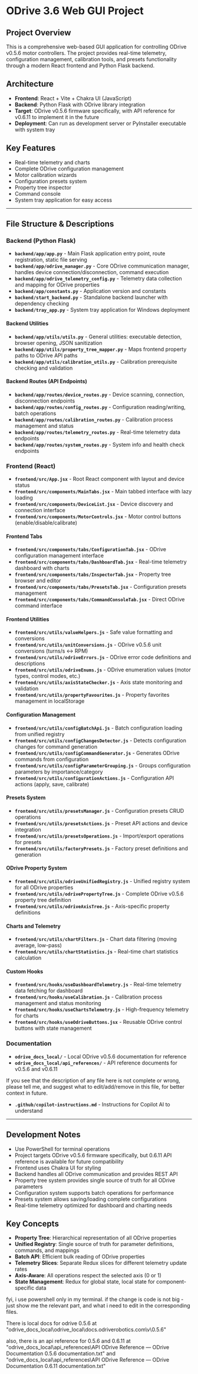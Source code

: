 # ODrive 3.6 Web GUI Project

## Project Overview
This is a comprehensive web-based GUI application for controlling ODrive v0.5.6 motor controllers. The project provides real-time telemetry, configuration management, calibration tools, and presets functionality through a modern React frontend and Python Flask backend.

## Architecture
- **Frontend**: React + Vite + Chakra UI (JavaScript)
- **Backend**: Python Flask with ODrive library integration
- **Target**: ODrive v0.5.6 firmware specifically, with API reference for v0.6.11 to implement it in the future
- **Deployment**: Can run as development server or PyInstaller executable with system tray

## Key Features
- Real-time telemetry and charts
- Complete ODrive configuration management
- Motor calibration wizards
- Configuration presets system
- Property tree inspector
- Command console
- System tray application for easy access

---

## File Structure & Descriptions

### Backend (Python Flask)
- **`backend/app/app.py`** - Main Flask application entry point, route registration, static file serving
- **`backend/app/odrive_manager.py`** - Core ODrive communication manager, handles device connection/disconnection, command execution
- **`backend/app/odrive_telemetry_config.py`** - Telemetry data collection and mapping for ODrive properties
- **`backend/app/constants.py`** - Application version and constants
- **`backend/start_backend.py`** - Standalone backend launcher with dependency checking
- **`backend/tray_app.py`** - System tray application for Windows deployment

#### Backend Utilities
- **`backend/app/utils/utils.py`** - General utilities: executable detection, browser opening, JSON sanitization
- **`backend/app/utils/property_tree_mapper.py`** - Maps frontend property paths to ODrive API paths
- **`backend/app/utils/calibration_utils.py`** - Calibration prerequisite checking and validation

#### Backend Routes (API Endpoints)
- **`backend/app/routes/device_routes.py`** - Device scanning, connection, disconnection endpoints
- **`backend/app/routes/config_routes.py`** - Configuration reading/writing, batch operations
- **`backend/app/routes/calibration_routes.py`** - Calibration process management and status
- **`backend/app/routes/telemetry_routes.py`** - Real-time telemetry data endpoints
- **`backend/app/routes/system_routes.py`** - System info and health check endpoints

### Frontend (React)
- **`frontend/src/App.jsx`** - Root React component with layout and device status
- **`frontend/src/components/MainTabs.jsx`** - Main tabbed interface with lazy loading
- **`frontend/src/components/DeviceList.jsx`** - Device discovery and connection interface
- **`frontend/src/components/MotorControls.jsx`** - Motor control buttons (enable/disable/calibrate)

#### Frontend Tabs
- **`frontend/src/components/tabs/ConfigurationTab.jsx`** - ODrive configuration management interface
- **`frontend/src/components/tabs/DashboardTab.jsx`** - Real-time telemetry dashboard with charts
- **`frontend/src/components/tabs/InspectorTab.jsx`** - Property tree browser and editor
- **`frontend/src/components/tabs/PresetsTab.jsx`** - Configuration presets management
- **`frontend/src/components/tabs/CommandConsoleTab.jsx`** - Direct ODrive command interface

#### Frontend Utilities
- **`frontend/src/utils/valueHelpers.js`** - Safe value formatting and conversions
- **`frontend/src/utils/unitConversions.js`** - ODrive v0.5.6 unit conversions (turns/s ↔ RPM)
- **`frontend/src/utils/odriveErrors.js`** - ODrive error code definitions and descriptions
- **`frontend/src/utils/odriveEnums.js`** - ODrive enumeration values (motor types, control modes, etc.)
- **`frontend/src/utils/axisStateChecker.js`** - Axis state monitoring and validation
- **`frontend/src/utils/propertyFavourites.js`** - Property favorites management in localStorage

#### Configuration Management
- **`frontend/src/utils/configBatchApi.js`** - Batch configuration loading from unified registry
- **`frontend/src/utils/configChangesDetector.js`** - Detects configuration changes for command generation
- **`frontend/src/utils/configCommandGenerator.js`** - Generates ODrive commands from configuration
- **`frontend/src/utils/configParameterGrouping.js`** - Groups configuration parameters by importance/category
- **`frontend/src/utils/configurationActions.js`** - Configuration API actions (apply, save, calibrate)

#### Presets System
- **`frontend/src/utils/presetsManager.js`** - Configuration presets CRUD operations
- **`frontend/src/utils/presetsActions.js`** - Preset API actions and device integration
- **`frontend/src/utils/presetsOperations.js`** - Import/export operations for presets
- **`frontend/src/utils/factoryPresets.js`** - Factory preset definitions and generation

#### ODrive Property System
- **`frontend/src/utils/odriveUnifiedRegistry.js`** - Unified registry system for all ODrive properties
- **`frontend/src/utils/odrivePropertyTree.js`** - Complete ODrive v0.5.6 property tree definition
- **`frontend/src/utils/odriveAxisTree.js`** - Axis-specific property definitions

#### Charts and Telemetry
- **`frontend/src/utils/chartFilters.js`** - Chart data filtering (moving average, low-pass)
- **`frontend/src/utils/chartStatistics.js`** - Real-time chart statistics calculation

#### Custom Hooks
- **`frontend/src/hooks/useDashboardTelemetry.js`** - Real-time telemetry data fetching for dashboard
- **`frontend/src/hooks/useCalibration.js`** - Calibration process management and status monitoring
- **`frontend/src/hooks/useChartsTelemetry.js`** - High-frequency telemetry for charts
- **`frontend/src/hooks/useOdriveButtons.jsx`** - Reusable ODrive control buttons with state management

### Documentation
- **`odrive_docs_local/`** - Local ODrive v0.5.6 documentation for reference
- **`odrive_docs_local/api_references/`** - API reference documents for v0.5.6 and v0.6.11

If you see that the description of any file here is not complete or wrong, please tell me, and suggest what to edit/add/remove in this file, for better context in future.
- **`.github/copilot-instructions.md`** - Instructions for Copilot AI to understand

---



## Development Notes
- Use PowerShell for terminal operations
- Project targets ODrive v0.5.6 firmware specifically, but 0.6.11 API reference is available for future compatibility
- Frontend uses Chakra UI for styling
- Backend handles all ODrive communication and provides REST API
- Property tree system provides single source of truth for all ODrive parameters
- Configuration system supports batch operations for performance
- Presets system allows saving/loading complete configurations
- Real-time telemetry optimized for dashboard and charting needs

## Key Concepts
- **Property Tree**: Hierarchical representation of all ODrive properties
- **Unified Registry**: Single source of truth for parameter definitions, commands, and mappings
- **Batch API**: Efficient bulk reading of ODrive properties
- **Telemetry Slices**: Separate Redux slices for different telemetry update rates
- **Axis-Aware**: All operations respect the selected axis (0 or 1)
- **State Management**: Redux for global state, local state for component-specific data

fyi, i use powershell only in my terminal.
if the change is code is not big - just show me the relevant part, and what i need to edit in the corresponding files.

There is local docs for odrive 0.5.6 at "odrive_docs_local\odrive_local\docs.odriverobotics.com\v\0.5.6"

also, there is an api reference for 0.5.6 and 0.6.11 at "odrive_docs_local\api_references\API ODrive Reference — ODrive Documentation 0.5.6 documentation.txt" and "odrive_docs_local\api_references\API ODrive Reference — ODrive Documentation 0.6.11 documentation.txt"

